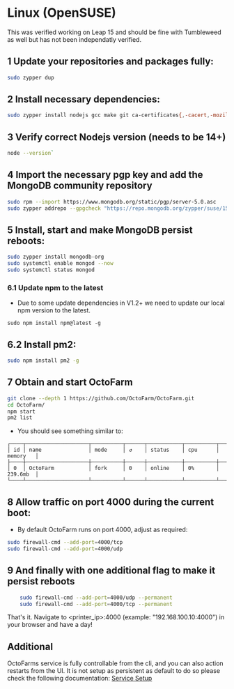 # Linux (OpenSUSE)

This was verified working on Leap 15 and should be fine with Tumbleweed as well but has not been independatly verified.

## 1 Update your repositories and packages fully:

```bash
sudo zypper dup
```

## 2 Install necessary dependencies:

```bash    
sudo zypper install nodejs gcc make git ca-certificates{,-cacert,-mozilla}
```

## 3 Verify correct Nodejs version (needs to be 14+)

```bash
node --version`
```

## 4 Import the necessary pgp key and add the MongoDB community repository

```bash
sudo rpm --import https://www.mongodb.org/static/pgp/server-5.0.asc
sudo zypper addrepo --gpgcheck "https://repo.mongodb.org/zypper/suse/15/mongodb-org/5.0/x86_64/" mongodb
```
 
## 5 Install, start and make MongoDB persist reboots:

```bash
sudo zypper install mongodb-org
sudo systemctl enable mongod --now
sudo systemctl status mongod
```

### 6.1 Update npm to the latest
- Due to some update dependencies in V1.2+ we need to update our local npm version to the latest.
```
sudo npm install npm@latest -g
```
    
## 6.2 Install pm2:

```bash
sudo npm install pm2 -g
```

## 7 Obtain and start OctoFarm

```bash
git clone --depth 1 https://github.com/OctoFarm/OctoFarm.git
cd OctoFarm/
npm start
pm2 list
```

- You should see something similar to:

```mnavarro@PaintedGreen:~> pm2 list
┌────┬────────────────────┬──────────┬──────┬───────────┬──────────┬──────────┐
│ id │ name               │ mode     │ ↺    │ status    │ cpu      │ memory   │
├────┼────────────────────┼──────────┼──────┼───────────┼──────────┼──────────┤
│ 0  │ OctoFarm           │ fork     │ 0    │ online    │ 0%       │ 239.6mb  │
└────┴────────────────────┴──────────┴──────┴───────────┴──────────┴──────────┘
```

## 8 Allow traffic on port 4000 during the current boot:

- By default OctoFarm runs on port 4000, adjust as required:

```bash
sudo firewall-cmd --add-port=4000/tcp
sudo firewall-cmd --add-port=4000/udp
```

## 9 And finally with one additional flag to make it persist reboots

```bash
    sudo firewall-cmd --add-port=4000/udp --permanent
    sudo firewall-cmd --add-port=4000/tcp --permanent
```

That's it. Navigate to <printer_ip>:4000 (example: "192.168.100.10:4000") in your browser and have a day!

## Additional
OctoFarms service is fully controllable from the cli, and you can also action restarts from the UI. It is not setup as persistent as default to do so please check the following documentation:
[Service Setup](/installation/setup-service.md)
